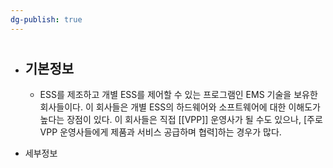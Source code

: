```yaml
---
dg-publish: true
---
```

#


- 기본정보
	-  
	- ESS를 제조하고 개별 ESS를 제어할 수 있는 프로그램인 EMS 기술을 보유한 회사들이다. 이 회사들은 개별 ESS의 하드웨어와 소프트웨어에 대한 이해도가 높다는 장점이 있다. 이 회사들은 직접 [[VPP]] 운영사가 될 수도 있으나, [주로 VPP 운영사들에게 제품과 서비스 공급하며 협력]하는 경우가 많다.


- 세부정보


